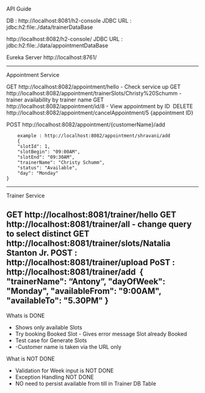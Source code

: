 API Guide

DB : http://localhost:8081/h2-console
	JDBC URL : jdbc:h2:file:./data/trainerDataBase
		
http://localhost:8082/h2-console/
	JDBC URL : jdbc:h2:file:./data/appointmentDataBase

Eureka Server
http://localhost:8761/ 

---------------------------------------------------------------
Appointment Service 

GET  http://localhost:8082/appointment/hello - Check service up 
GET  http://localhost:8082/appointment/trainerSlots/Christy%20Schumm  - trainer availability by trainer name 
GET  http://localhost:8082/appointment/id/8  - View  appointment by ID 
DELETE http://localhost:8082/appointment/cancelAppointment/5 {appointment ID}

POST http://localhost:8082/appointment/{customerName}/add
 		
		example : http://localhost:8082/appointment/shravani/add 
		{
        "slotId": 1,
        "slotBegin": "09:00AM",
        "slotEnd": "09:30AM",
        "trainerName": "Christy Schumm",
        "status": "Available",
        "day": "Monday"
    }
---------------------------------------------------------------------------------
Trainer Service

GET http://localhost:8081/trainer/hello 
GET http://localhost:8081/trainer/all - change query to select distinct
GET http://localhost:8081/trainer/slots/Natalia Stanton Jr. 
POST :  http://localhost:8081/trainer/upload 
PoST : http://localhost:8081/trainer/add  {
    "trainerName": “Antony”,
    "dayOfWeek": "Monday",
    "availableFrom": "9:00AM",
    "availableTo": "5.30PM"
}
---------------------------------------------------------------------------------

Whats is DONE
- Shows only available Slots 
-  Try booking Booked Slot - Gives error message Slot already Booked
-  Test case for Generate Slots 
- -Customer name is taken via the URL only 

What is NOT DONE
- Validation for Week input is NOT DONE
- Exception Handling NOT DONE
- NO need to persist available from till in Trainer DB Table 


